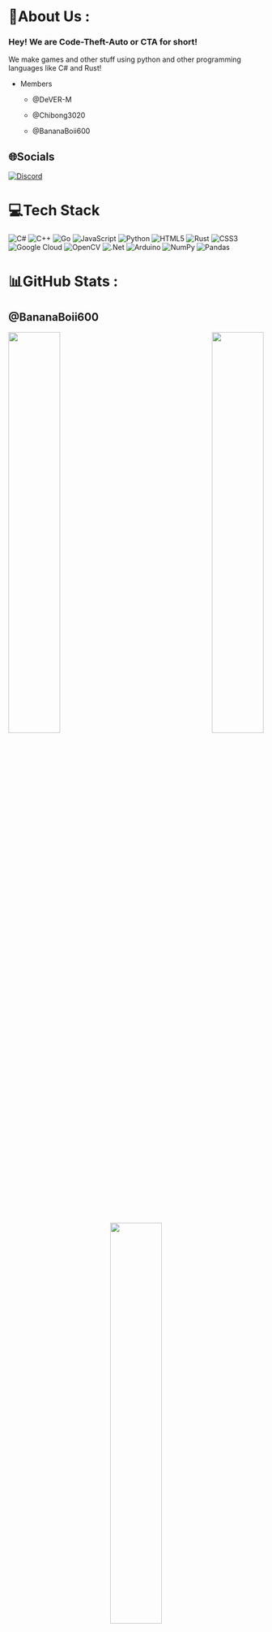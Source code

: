 # 💫About Us :
### Hey! We are Code-Theft-Auto or CTA for short!

We make games and other stuff using python and other programming languages like C# and Rust!

* Members

  * @DeVER-M

  * @Chibong3020

  * @BananaBoii600

## 🌐Socials
[![Discord](https://img.shields.io/badge/Discord-%237289DA.svg?logo=discord&logoColor=white)](htttps://discord.gg/8qSKActY) 

# 💻Tech Stack
![C#](https://img.shields.io/badge/c%23-%23239120.svg?style=for-the-badge&logo=c-sharp&logoColor=white) ![C++](https://img.shields.io/badge/c++-%2300599C.svg?style=for-the-badge&logo=c%2B%2B&logoColor=white) ![Go](https://img.shields.io/badge/go-%2300ADD8.svg?style=for-the-badge&logo=go&logoColor=white) ![JavaScript](https://img.shields.io/badge/javascript-%23323330.svg?style=for-the-badge&logo=javascript&logoColor=%23F7DF1E) ![Python](https://img.shields.io/badge/python-3670A0?style=for-the-badge&logo=python&logoColor=ffdd54) ![HTML5](https://img.shields.io/badge/html5-%23E34F26.svg?style=for-the-badge&logo=html5&logoColor=white) ![Rust](https://img.shields.io/badge/rust-%23000000.svg?style=for-the-badge&logo=rust&logoColor=white) ![CSS3](https://img.shields.io/badge/css3-%231572B6.svg?style=for-the-badge&logo=css3&logoColor=white) ![Google Cloud](https://img.shields.io/badge/Google%20Cloud-%234285F4.svg?style=for-the-badge&logo=google-cloud&logoColor=white) ![OpenCV](https://img.shields.io/badge/opencv-%23white.svg?style=for-the-badge&logo=opencv&logoColor=white) ![.Net](https://img.shields.io/badge/.NET-5C2D91?style=for-the-badge&logo=.net&logoColor=white) ![Arduino](https://img.shields.io/badge/-Arduino-00979D?style=for-the-badge&logo=Arduino&logoColor=white) ![NumPy](https://img.shields.io/badge/numpy-%23013243.svg?style=for-the-badge&logo=numpy&logoColor=white) ![Pandas](https://img.shields.io/badge/pandas-%23150458.svg?style=for-the-badge&logo=pandas&logoColor=white)
# 📊GitHub Stats :
## @BananaBoii600
<div align="left">
<img src="https://github-readme-stats.vercel.app/api?username=BananaBoii600&theme=radical&hide_border=true&include_all_commits=false&count_private=false" align="left" style="width: 45%" />
</div>
<div align="right">
<img src="https://github-readme-streak-stats.herokuapp.com/?user=BananaBoii600&theme=radical&hide_border=true" align="right" style="width: 45%" />
</div> 
<div align="center">
<img src="https://github-readme-stats.vercel.app/api/top-langs/?username=BananaBoii600&theme=radical&hide_border=true&include_all_commits=false&count_private=false&layout=compact" align="center" style="width: 45%" />
</div>

## @Chibong3020
<div align="left">
<img src="https://github-readme-stats.vercel.app/api?username=Chibong3020&theme=radical&hide_border=true&include_all_commits=false&count_private=false" align="left" style="width: 45%" />
</div>
<div align="right">
<img src="https://github-readme-streak-stats.herokuapp.com/?user=Chibong3020&theme=radical&hide_border=true" align="right" style="width: 45%" />
</div> 
<div align="center">
<img src="https://github-readme-stats.vercel.app/api/top-langs/?username=Chibong3020&theme=radical&hide_border=true&include_all_commits=false&count_private=false&layout=compact" align="center" style="width: 45%" />
</div>

## @DeVER-M
<div align="left">
<img src="https://github-readme-stats.vercel.app/api?username=DeVER-M&theme=radical&hide_border=true&include_all_commits=false&count_private=false" align="left" style="width: 45%" />
</div>
<div align="right">
<img src="https://github-readme-streak-stats.herokuapp.com/?user=DeVER-M&theme=radical&hide_border=true" align="right" style="width: 45%" />
</div> 
<div align="center">
<img src="https://github-readme-stats.vercel.app/api/top-langs/?username=DeVER-M&theme=radical&hide_border=true&include_all_commits=false&count_private=false&layout=compact" align="center" style="width: 45%" />
</div>
 
---
[![](https://visitcount.itsvg.in/api?id=Code-Theft-Auto&icon=0&color=0)](https://visitcount.itsvg.in)
